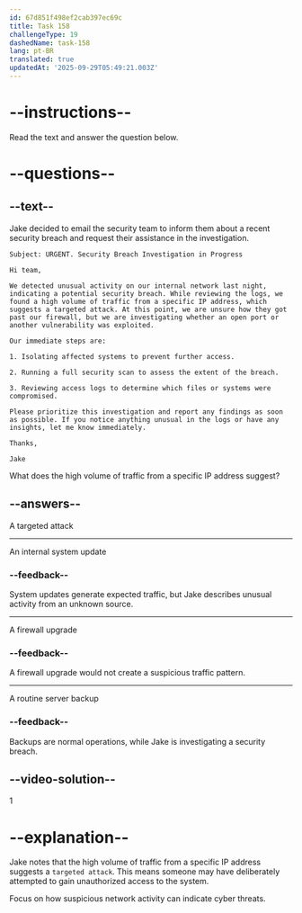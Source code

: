 ```yaml
---
id: 67d851f498ef2cab397ec69c
title: Task 158
challengeType: 19
dashedName: task-158
lang: pt-BR
translated: true
updatedAt: '2025-09-29T05:49:21.003Z'
---
```


<!-- READING -->

# --instructions--

Read the text and answer the question below.

# --questions--

## --text--

Jake decided to email the security team to inform them about a recent security breach and request their assistance in the investigation.

`Subject: URGENT. Security Breach Investigation in Progress`

`Hi team,`

`We detected unusual activity on our internal network last night, indicating a potential security breach. While reviewing the logs, we found a high volume of traffic from a specific IP address, which suggests a targeted attack. At this point, we are unsure how they got past our firewall, but we are investigating whether an open port or another vulnerability was exploited.`

`Our immediate steps are:`

`1. Isolating affected systems to prevent further access.`

`2. Running a full security scan to assess the extent of the breach.`

`3. Reviewing access logs to determine which files or systems were compromised.`

`Please prioritize this investigation and report any findings as soon as possible. If you notice anything unusual in the logs or have any insights, let me know immediately.`

`Thanks,`

`Jake`

What does the high volume of traffic from a specific IP address suggest?

## --answers--

A targeted attack

---

An internal system update

### --feedback--

System updates generate expected traffic, but Jake describes unusual activity from an unknown source.

---

A firewall upgrade

### --feedback--

A firewall upgrade would not create a suspicious traffic pattern.

---

A routine server backup

### --feedback--

Backups are normal operations, while Jake is investigating a security breach.

## --video-solution--

1

# --explanation--

Jake notes that the high volume of traffic from a specific IP address suggests a `targeted attack`. This means someone may have deliberately attempted to gain unauthorized access to the system.

Focus on how suspicious network activity can indicate cyber threats.
